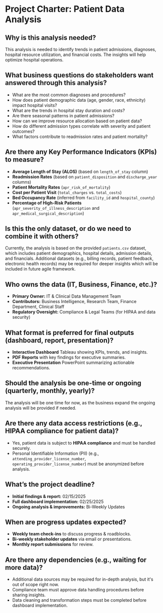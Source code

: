 # Project Charter: Patient Data Analysis

## Why is this analysis needed?
This analysis is needed to identify trends in patient admissions, diagnoses, hospital resource utilization, and financial costs. The insights will help optimize hospital operations.

## What business questions do stakeholders want answered through this analysis?
- What are the most common diagnoses and procedures?
- How does patient demographic data (age, gender, race, ethnicity) impact hospital visits?
- What are the trends in hospital stay duration and costs?
- Are there seasonal patterns in patient admissions?
- How can we improve resource allocation based on patient data?
- How do different admission types correlate with severity and patient outcomes?
- What factors contribute to readmission rates and patient mortality?

## Are there any Key Performance Indicators (KPIs) to measure?
- **Average Length of Stay (ALOS)** (based on `length_of_stay` column)
- **Readmission Rates** (based on `patient_disposition` and `discharge_year` columns)
- **Patient Mortality Rates** (`apr_risk_of_mortality`)
- **Cost per Patient Visit** (`total_charges` vs. `total_costs`)
- **Bed Occupancy Rate** (inferred from `facility_id` and `hospital_county`)
- **Percentage of High-Risk Patients** (`apr_severity_of_illness_description` and `apr_medical_surgical_description`)

## Is this the only dataset, or do we need to combine it with others?
Currently, the analysis is based on the provided `patients.csv` dataset, which includes patient demographics, hospital details, admission details, and financials. Additional datasets (e.g., billing records, patient feedback, electronic health records) may be required for deeper insights which will be included in future agile framework.

## Who owns the data (IT, Business, Finance, etc.)?
- **Primary Owner:** IT & Clinical Data Management Team
- **Contributors:** Business Intelligence, Research Team, Finance Department, Clinical Staff
- **Regulatory Oversight:** Compliance & Legal Teams (for HIPAA and data security)

## What format is preferred for final outputs (dashboard, report, presentation)?
- **Interactive Dashboard** Tableau showing KPIs, trends, and insights.
- **PDF Reports** with key findings for executive summaries.
- **Executive Presentation** PowerPoint summarizing actionable recommendations.

## Should the analysis be one-time or ongoing (quarterly, monthly, yearly)?
The analysis will be one time for now, as the business expand the ongoing analysis will be provided if needed.

## Are there any data access restrictions (e.g., HIPAA compliance for patient data)?
- Yes, patient data is subject to **HIPAA compliance** and must be handled securely.
- Personal Identifiable Information (PII) (e.g., `attending_provider_license_number`, `operating_provider_license_number`) must be anonymized before analysis.

## What’s the project deadline?
- **Initial findings & report:** 02/15/2025
- **Full dashboard implementation:** 02/25/2025
- **Ongoing analysis & improvements:** Bi-Weekly Updates

## When are progress updates expected?
- **Weekly team check-ins** to discuss progress & roadblocks.
- **Bi-weekly stakeholder updates** via email or presentations.
- **Monthly report submissions** for review.

## Are there any dependencies (e.g., waiting for more data)?
- Additional data sources may be required for in-depth analysis, but it's out of scope right now. 
- Compliance team must approve data handling procedures before sharing insights.
- Data cleaning and transformation steps must be completed before dashboard implementation.
